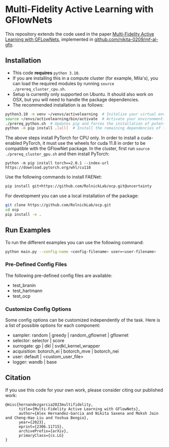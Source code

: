 # Multi-Fidelity Active Learning with GFlowNets

This repository extends the code used in the paper [Multi-Fidelity Active Learning with GFLowNets](http://arxiv.org/abs/2306.11715), implemented in [github.com/nikita-0209/mf-al-gfn](https://github.com/nikita-0209/mf-al-gfn).

## Installation

+ This code **requires** `python 3.10`.
+ If you are installing this in a compute cluster (for example, Mila's), you can load the required modules by running `source ./prereq_cluster_cpu.sh`.
+ Setup is currently only supported on Ubuntu. It should also work on OSX, but you will need to handle the package dependencies.
+ The recommended installation is as follows:

```bash
python3.10 -m venv ~/venvs/activelearning  # Initalize your virtual env.
source ~/envs/activelearning/bin/activate  # Activate your environment.
./prereq_python.sh  # Updates pip and forces the installation of potentially problematic libraries
python -m pip install .[all]  # Install the remaining dependencies of this package.
```

The above steps install PyTorch for CPU only. In order to install a cuda-enabled PyTorch, it must use the wheels for cuda 11.8 in order to be compatible with the GFlowNet package. In the cluster, first run `source ./prereq_cluster_gpu.sh` and then install PyTorch:

```
python -m pip install torch==2.0.1 --index-url https://download.pytorch.org/whl/cu118
```

Use the following commands to install FAENet:

```bash
pip install git+https://github.com/RolnickLab/ocp.git@uncertainty
```

For development you can use a local installation of the package:

```bash
git clone https://github.com/RolnickLab/ocp.git
cd ocp
pip install -e .
```

## Run Examples
To run the different examples you can use the following command:

```bash
python main.py --config-name <config-filename> user=<user-filename>
```

### Pre-Defined Config Files
The following pre-defined config files are available:
- test_branin
- test_hartmann
- test_ocp

### Customize Config Options
Some config options can be customized independently of the task. Here is a list of possible options for each component:
- sampler: random | greedy | random_gflownet | gflownet
- selector: selector | score
- surrogate: gp | dkl | svdkl_kernel_wrapper
- acquisition: botorch_ei | botorch_mve | botorch_nei
- user: default | <custom_user_file>
- logger: wandb | base


## Citation
If you use this code for your own work, please consider citing our published work:
```
@misc{hernandezgarcia2023multifidelity,
      title={Multi-Fidelity Active Learning with GFlowNets}, 
      author={Alex Hernandez-Garcia and Nikita Saxena and Moksh Jain and Cheng-Hao Liu and Yoshua Bengio},
      year={2023},
      eprint={2306.11715},
      archivePrefix={arXiv},
      primaryClass={cs.LG}
}
```
